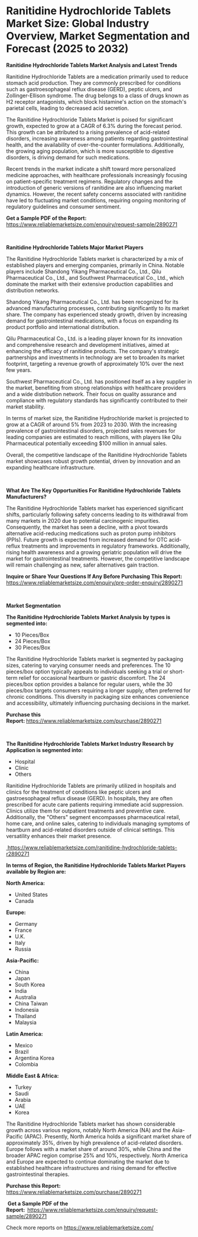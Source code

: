 <p><h1>Ranitidine Hydrochloride Tablets Market Size: Global Industry Overview, Market Segmentation and Forecast (2025 to 2032)</h1></p><p><strong>Ranitidine Hydrochloride Tablets Market Analysis and Latest Trends</strong></p>
<p><p>Ranitidine Hydrochloride Tablets are a medication primarily used to reduce stomach acid production. They are commonly prescribed for conditions such as gastroesophageal reflux disease (GERD), peptic ulcers, and Zollinger-Ellison syndrome. The drug belongs to a class of drugs known as H2 receptor antagonists, which block histamine's action on the stomach's parietal cells, leading to decreased acid secretion.</p><p>The Ranitidine Hydrochloride Tablets Market is poised for significant growth, expected to grow at a CAGR of 6.3% during the forecast period. This growth can be attributed to a rising prevalence of acid-related disorders, increasing awareness among patients regarding gastrointestinal health, and the availability of over-the-counter formulations. Additionally, the growing aging population, which is more susceptible to digestive disorders, is driving demand for such medications.</p><p>Recent trends in the market indicate a shift toward more personalized medicine approaches, with healthcare professionals increasingly focusing on patient-specific treatment regimens. Regulatory changes and the introduction of generic versions of ranitidine are also influencing market dynamics. However, the recent safety concerns associated with ranitidine have led to fluctuating market conditions, requiring ongoing monitoring of regulatory guidelines and consumer sentiment.</p></p>
<p><strong>Get a Sample PDF of the Report:&nbsp;</strong> <a href="https://www.reliablemarketsize.com/enquiry/request-sample/2890271?utm_campaign=3099&utm_medium=2&utm_source=Github&utm_content=ia&utm_term=14032025&utm_id=ranitidine-hydrochloride-tablets">https://www.reliablemarketsize.com/enquiry/request-sample/2890271</a></p>
<p>&nbsp;</p>
<p><strong>Ranitidine Hydrochloride Tablets Major Market Players</strong></p>
<p><p>The Ranitidine Hydrochloride Tablets market is characterized by a mix of established players and emerging companies, primarily in China. Notable players include Shandong Yikang Pharmaceutical Co., Ltd., Qilu Pharmaceutical Co., Ltd., and Southwest Pharmaceutical Co., Ltd., which dominate the market with their extensive production capabilities and distribution networks.</p><p>Shandong Yikang Pharmaceutical Co., Ltd. has been recognized for its advanced manufacturing processes, contributing significantly to its market share. The company has experienced steady growth, driven by increasing demand for gastrointestinal medications, with a focus on expanding its product portfolio and international distribution.</p><p>Qilu Pharmaceutical Co., Ltd. is a leading player known for its innovation and comprehensive research and development initiatives, aimed at enhancing the efficacy of ranitidine products. The company's strategic partnerships and investments in technology are set to broaden its market footprint, targeting a revenue growth of approximately 10% over the next few years.</p><p>Southwest Pharmaceutical Co., Ltd. has positioned itself as a key supplier in the market, benefiting from strong relationships with healthcare providers and a wide distribution network. Their focus on quality assurance and compliance with regulatory standards has significantly contributed to their market stability.</p><p>In terms of market size, the Ranitidine Hydrochloride market is projected to grow at a CAGR of around 5% from 2023 to 2030. With the increasing prevalence of gastrointestinal disorders, projected sales revenues for leading companies are estimated to reach millions, with players like Qilu Pharmaceutical potentially exceeding $100 million in annual sales.</p><p>Overall, the competitive landscape of the Ranitidine Hydrochloride Tablets market showcases robust growth potential, driven by innovation and an expanding healthcare infrastructure.</p></p>
<p>&nbsp;</p>
<p><strong>What Are The Key Opportunities For Ranitidine Hydrochloride Tablets Manufacturers?</strong></p>
<p><p>The Ranitidine Hydrochloride Tablets market has experienced significant shifts, particularly following safety concerns leading to its withdrawal from many markets in 2020 due to potential carcinogenic impurities. Consequently, the market has seen a decline, with a pivot towards alternative acid-reducing medications such as proton pump inhibitors (PPIs). Future growth is expected from increased demand for OTC acid-reflux treatments and improvements in regulatory frameworks. Additionally, rising health awareness and a growing geriatric population will drive the market for gastrointestinal treatments. However, the competitive landscape will remain challenging as new, safer alternatives gain traction.</p></p>
<p><strong>Inquire or Share Your Questions If Any Before Purchasing This Report:</strong> <a href="https://www.reliablemarketsize.com/enquiry/pre-order-enquiry/2890271?utm_campaign=3099&utm_medium=2&utm_source=Github&utm_content=ia&utm_term=14032025&utm_id=ranitidine-hydrochloride-tablets">https://www.reliablemarketsize.com/enquiry/pre-order-enquiry/2890271</a></p>
<p>&nbsp;</p>
<p><strong>Market Segmentation</strong></p>
<p><strong>The Ranitidine Hydrochloride Tablets Market Analysis by types is segmented into:</strong></p>
<p><ul><li> 10 Pieces/Box</li><li>24 Pieces/Box</li><li>30 Pieces/Box </li></ul></p>
<p><p>The Ranitidine Hydrochloride Tablets market is segmented by packaging sizes, catering to varying consumer needs and preferences. The 10 pieces/box option typically appeals to individuals seeking a trial or short-term relief for occasional heartburn or gastric discomfort. The 24 pieces/box option provides a balance for regular users, while the 30 pieces/box targets consumers requiring a longer supply, often preferred for chronic conditions. This diversity in packaging size enhances convenience and accessibility, ultimately influencing purchasing decisions in the market.</p></p>
<p><strong>Purchase this Report:&nbsp;</strong><a href="https://www.reliablemarketsize.com/purchase/2890271?utm_campaign=3099&utm_medium=2&utm_source=Github&utm_content=ia&utm_term=14032025&utm_id=ranitidine-hydrochloride-tablets">https://www.reliablemarketsize.com/purchase/2890271</a></p>
<p>&nbsp;</p>
<p><strong>The Ranitidine Hydrochloride Tablets Market Industry Research by Application is segmented into:</strong></p>
<p><ul><li> Hospital</li><li>Clinic</li><li>Others </li></ul></p>
<p><p>Ranitidine Hydrochloride Tablets are primarily utilized in hospitals and clinics for the treatment of conditions like peptic ulcers and gastroesophageal reflux disease (GERD). In hospitals, they are often prescribed for acute care patients requiring immediate acid suppression. Clinics utilize them for outpatient treatments and preventive care. Additionally, the "Others" segment encompasses pharmaceutical retail, home care, and online sales, catering to individuals managing symptoms of heartburn and acid-related disorders outside of clinical settings. This versatility enhances their market presence.</p></p>
<p><a href="https://www.reliablemarketsize.com/ranitidine-hydrochloride-tablets-r2890271?utm_campaign=3099&utm_medium=2&utm_source=Github&utm_content=ia&utm_term=14032025&utm_id=ranitidine-hydrochloride-tablets">&nbsp;https://www.reliablemarketsize.com/ranitidine-hydrochloride-tablets-r2890271</a></p>
<p><strong>In terms of Region, the Ranitidine Hydrochloride Tablets Market Players available by Region are:</strong></p>
<p>
    <p> <strong> North America: </strong>
        <ul>
            <li>United States</li>
            <li>Canada</li>
        </ul>
        </p> 
    <p> <strong> Europe: </strong>
        <ul>
            <li>Germany</li>
            <li>France</li>
            <li>U.K.</li>
            <li>Italy</li>
            <li>Russia</li>
        </ul>
        </p> 
    <p> <strong> Asia-Pacific: </strong>
        <ul>
            <li>China</li>
            <li>Japan</li>
            <li>South Korea</li>
            <li>India</li>
            <li>Australia</li>
            <li>China Taiwan</li>
            <li>Indonesia</li>
            <li>Thailand</li>
            <li>Malaysia</li>
        </ul>
        </p> 
    <p> <strong> Latin America: </strong>
        <ul>
            <li>Mexico</li>
            <li>Brazil</li>
            <li>Argentina Korea</li>
            <li>Colombia</li>
        </ul>
        </p> 
    <p> <strong> Middle East & Africa: </strong>
        <ul>
            <li>Turkey</li>
            <li>Saudi</li>
            <li>Arabia</li>
            <li>UAE</li>
            <li>Korea</li>
        </ul>
    </p>
    </p>
<p><p>The Ranitidine Hydrochloride Tablets market has shown considerable growth across various regions, notably North America (NA) and the Asia-Pacific (APAC). Presently, North America holds a significant market share of approximately 35%, driven by high prevalence of acid-related disorders. Europe follows with a market share of around 30%, while China and the broader APAC region comprise 25% and 10%, respectively. North America and Europe are expected to continue dominating the market due to established healthcare infrastructures and rising demand for effective gastrointestinal therapies.</p></p>
<p><strong>Purchase this Report: </strong><a href="https://www.reliablemarketsize.com/purchase/2890271?utm_campaign=3099&utm_medium=2&utm_source=Github&utm_content=ia&utm_term=14032025&utm_id=ranitidine-hydrochloride-tablets">https://www.reliablemarketsize.com/purchase/2890271</a></p>
<p>&nbsp;<strong>Get a Sample PDF of the Report:&nbsp;&nbsp;</strong><a href="https://www.reliablemarketsize.com/enquiry/request-sample/2890271?utm_campaign=3099&utm_medium=2&utm_source=Github&utm_content=ia&utm_term=14032025&utm_id=ranitidine-hydrochloride-tablets">https://www.reliablemarketsize.com/enquiry/request-sample/2890271</a></p>
<p><strong></strong></p>
<p>Check more reports on <a href="https://www.reliablemarketsize.com/?utm_campaign=3099&utm_medium=2&utm_source=Github&utm_content=ia&utm_term=14032025&utm_id=ranitidine-hydrochloride-tablets">https://www.reliablemarketsize.com/</a></p>